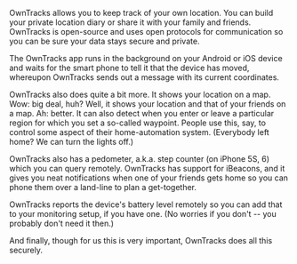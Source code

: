 OwnTracks allows you to keep track of your own location. You can build your private location diary or share it with your family and friends. OwnTracks is open-source and uses open protocols for communication so you can be sure your data stays secure and private.

The OwnTracks app runs in the background on your Android or iOS device and waits for the smart phone to tell it that the device has moved, whereupon OwnTracks sends out a message with its current coordinates.

OwnTracks also does quite a bit more. It shows your location on a map. Wow: big deal, huh? Well, it shows your location and that of your friends on a map. Ah: better. It can also detect when you enter or leave a particular region for which you set a so-called waypoint. People use this, say, to control some aspect of their home-automation system. (Everybody left home? We can turn the lights off.)

OwnTracks also has a pedometer, a.k.a. step counter (on iPhone 5S, 6) which you can query remotely. OwnTracks has support for iBeacons, and it gives you neat notifications when one of your friends gets home so you can phone them over a land-line to plan a get-together.

OwnTracks reports the device's battery level remotely so you can add that to your monitoring setup, if you have one. (No worries if you don't -- you probably don't need it then.)

And finally, though for us this is very important, OwnTracks does all this securely.
